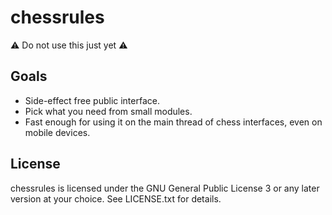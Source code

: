 chessrules
==========

:warning: Do not use this just yet :warning:

Goals
-----

* Side-effect free public interface.
* Pick what you need from small modules.
* Fast enough for using it on the main thread of chess interfaces, even on
  mobile devices.

<!--
Features
--------

* [x] Parse FEN
* [ ] Validate chess positions

* [ ] Make moves
* [ ] Format principal variations

* [ ] Write FEN
* [ ] Validate variant chess positions
* [ ] Generate legal moves
* [ ] Write SAN
-->

License
-------

chessrules is licensed under the GNU General Public License 3 or any later
version at your choice. See LICENSE.txt for details.
